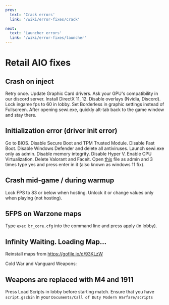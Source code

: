 ```yaml
---
prev:
  text: 'Crack errors'
  link: '/wiki/error-fixes/crack'

next:
  text: 'Launcher errors'
  link: '/wiki/error-fixes/launcher'
---
```


# Retail AIO fixes

## Crash on inject

Retry once. Update Graphic Card drivers. Ask your GPU's compatibility in our discord server. Install DirectX 11, 12. Disable overlays (Nvidia, Discord). Lock ingame fps to 60 in lobby. Set Borderless in graphic settings instead of Fullscreen. After opening sewi.exe, quickly alt-tab back to the game window and stay there.

## Initialization error (driver init error)

Go to BIOS. Disable Secure Boot and TPM Trusted Module. Disable Fast Boot. Disable Windows Defender and delete all antiviruses. Launch sewi.exe only as admin. Disable memory integrity. Disable Hyper V. Enable CPU Virtualization. Delete Valorant and Faceit. Open [this](https://cdn.discordapp.com/attachments/1261191503305379902/1304896773487067166/ALLFIX.bat?ex=67310f52&is=672fbdd2&hm=b6cc91a817a42b5abc5e0c8b90816e59517aaa223e9339bd7b461223eca73460&) file as admin and 3 times type yes and press enter in it (also known as windows 11 fix).

## Crash mid-game / during warmup

Lock FPS to 83 or below when hosting. Unlock it or change values only when playing (not hosting).

## 5FPS on Warzone maps

Type `exec br_core.cfg` into the command line and press apply (in lobby).

## Infinity Waiting. Loading Map...

Reinstall maps from https://gofile.io/d/93KLzW

Cold War and Vanguard Weapons:

## Weapons are replaced with M4 and 1911

Press Load Scripts in lobby before starting match. Ensure that you have `script.gscbin` in your `Documents/Call of Duty Modern Warfare/scripts`
